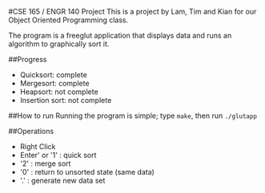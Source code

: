 #CSE 165 / ENGR 140 Project
This is a project by Lam, Tim and Kian for our Object Oriented Programming class.

The program is a freeglut application that displays data and runs an algorithm to graphically sort it.

##Progress
- Quicksort: complete
- Mergesort: complete
- Heapsort: not complete
- Insertion sort: not complete

##How to run
Running the program is simple; type `make`, then run `./glutapp`

##Operations
- Right Click
- Enter' or '1'    :	quick sort
- '2'    :	merge sort
- '0'    :	return to unsorted state (same data)
- '.'    :	generate new data set

